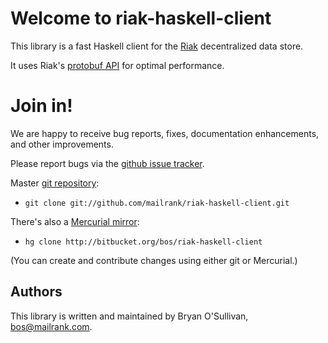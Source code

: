 # Welcome to riak-haskell-client

This library is a fast Haskell client for the
[Riak](http://www.basho.com/Riak.html) decentralized data store.

It uses Riak's [protobuf API](http://wiki.basho.com/PBC-API.html) for
optimal performance.

# Join in!

We are happy to receive bug reports, fixes, documentation enhancements,
and other improvements.

Please report bugs via the
[github issue tracker](http://github.com/mailrank/riak-haskell-client/issues).

Master [git repository](http://github.com/mailrank/riak-haskell-client):

* `git clone git://github.com/mailrank/riak-haskell-client.git`

There's also a [Mercurial mirror](http://bitbucket.org/bos/riak-haskell-client):

* `hg clone http://bitbucket.org/bos/riak-haskell-client`

(You can create and contribute changes using either git or Mercurial.)

Authors
-------

This library is written and maintained by Bryan O'Sullivan,
<bos@mailrank.com>.
